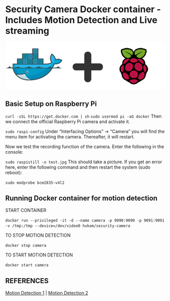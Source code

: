 # Security Camera Docker container - Includes Motion Detection and Live streaming
![Docker & Raspberry Pi](/assets/images/docker+rpi.png)

## Basic Setup on Raspberry Pi

`curl -sSL https://get.docker.com | sh`
`sudo usermod pi -aG docker`
Then we connect the official Raspberry Pi camera and activate it.

`sudo raspi-config`
Under “Interfacing Options” -> “Camera” you will find the menu item for activating the camera. Thereafter, it will restart.

Now we test the recording function of the camera. Enter the following in the console:

`sudo raspistill -o test.jpg`
This should take a picture. If you get an error here, enter the following command and then restart the system (sudo reboot):

`sudo modprobe bcm2835-v4l2`

## Running Docker container for motion detection

START CONTAINER

`docker run --privileged -it -d --name camera -p 9090:9090 -p 9091:9091 -v /tmp:/tmp --device=/dev/video0 hukam/security-camera`

TO STOP MOTION DETECTION

`docker stop camera`

TO START MOTION DETECTION

`docker start camera`

## REFERENCES
[Motion Detection 1](https://github.com/remonlam/rpi-docker-motion)
 |
[Motion Detection 2](https://github.com/yushi/rpi-dockerfile)

